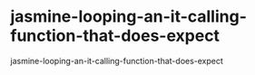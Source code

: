 jasmine-looping-an-it-calling-function-that-does-expect
=======================================================

jasmine-looping-an-it-calling-function-that-does-expect
